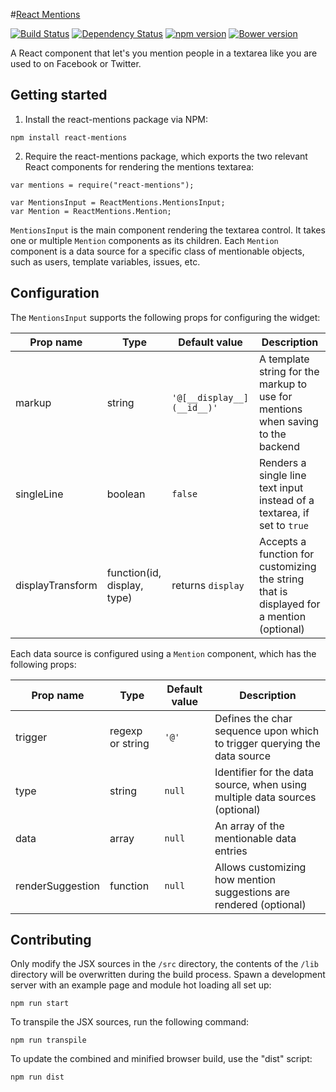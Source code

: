 #[React Mentions](http://effektif.github.io/react-mentions)

[![Build Status](https://travis-ci.org/effektif/react-mentions.svg?branch=master)](https://travis-ci.org/effektif/react-mentions)
[![Dependency Status](https://david-dm.org/effektif/react-mentions.svg)](https://david-dm.org/effektif/react-mentions)
[![npm version](https://badge.fury.io/js/react-mentions.svg)](http://badge.fury.io/js/react-mentions)
[![Bower version](https://badge.fury.io/bo/react-mentions.svg)](http://badge.fury.io/bo/react-mentions)


A React component that let's you mention people in a textarea like you are used to on Facebook or Twitter.



## Getting started

1. Install the react-mentions package via NPM:

```
npm install react-mentions
```


2. Require the react-mentions package, which exports the two relevant React components for rendering the mentions textarea:

```
var mentions = require("react-mentions");

var MentionsInput = ReactMentions.MentionsInput;
var Mention = ReactMentions.Mention;
```

`MentionsInput` is the main component rendering the textarea control. It takes one or multiple `Mention` components as its children. Each `Mention` component is a data source for a specific class of mentionable objects, such as users, template variables, issues, etc.



## Configuration

The `MentionsInput` supports the following props for configuring the widget:

| Prop name        | Type     | Default value            | Description                                                                              |
|------------------|----------|--------------------------|------------------------------------------------------------------------------------------|
| markup           | string   | `'@[__display__](__id__)'` | A template string for the markup to use for mentions when saving to the backend          |
| singleLine       | boolean  | `false`                  | Renders a single line text input instead of a textarea, if set to `true`                 |
| displayTransform | function(id, display, type) | returns `display`        | Accepts a function for customizing the string that is displayed for a mention (optional) |


Each data source is configured using a `Mention` component, which has the following props:

| Prop name        | Type             | Default value | Description                                                                 |
|------------------|------------------|---------------|-----------------------------------------------------------------------------|
| trigger          | regexp or string | `'@'`         | Defines the char sequence upon which to trigger querying the data source    |
| type             | string           | `null`        | Identifier for the data source, when using multiple data sources (optional) |
| data             | array            | `null`        | An array of the mentionable data entries                                    |
| renderSuggestion | function         | `null`        | Allows customizing how mention suggestions are rendered (optional)          |



## Contributing

Only modify the JSX sources in the `/src` directory, the contents of the `/lib` directory will be overwritten during the build process. Spawn a development server with an example page and module hot loading all set up:

```
npm run start
```

To transpile the JSX sources, run the following command:

```
npm run transpile
```

To update the combined and minified browser build, use the "dist" script:

```
npm run dist
```
